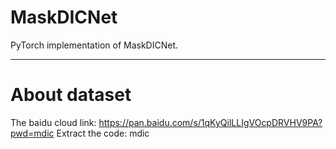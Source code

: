 # MaskDICNet

PyTorch implementation of MaskDICNet.

---

# About dataset

The baidu cloud link: https://pan.baidu.com/s/1qKyQilLLIgVOcpDRVHV9PA?pwd=mdic
Extract the code: mdic
